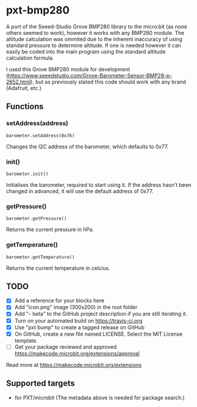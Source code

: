 # pxt-bmp280

A port of the Seeed-Studio Grove BMP280 library to the micro:bit (as none others seemed to work), however it works with any BMP280 module. The altitude calculation was ommited due to the inherent inaccuracy of using standard pressure to determine altitude. If one is needed however it can easily be coded into the main program using the standard altitude calculation formula.

I used this Grove BMP280 module for development (https://www.seeedstudio.com/Grove-Barometer-Sensor-BMP28-p-2652.html), but as previously stated this code should work with any brand (Adafruit, etc.)

## Functions

### setAddress(address)

```
barometer.setAddress(0x76)
```

Changes the I2C address of the barometer, which defaults to 0x77.

### init()

```
barometer.init()
```

Initialises the barometer, required to start using it. If the address hasn't been changed in advanced, it will use the default address of 0x77.

### getPressure()

```
barometer.getPressure()
```

Returns the current pressure in hPa.

### getTemperature()

```
barometer.getTemperature()
```

Returns the current temperature in celcius.

## TODO

- [x] Add a reference for your blocks here
- [x] Add "icon.png" image (300x200) in the root folder
- [x] Add "- beta" to the GitHub project description if you are still iterating it.
- [x] Turn on your automated build on https://travis-ci.org
- [x] Use "pxt bump" to create a tagged release on GitHub
- [x] On GitHub, create a new file named LICENSE. Select the MIT License template.
- [ ] Get your package reviewed and approved https://makecode.microbit.org/extensions/approval

Read more at https://makecode.microbit.org/extensions

## Supported targets

* for PXT/microbit
(The metadata above is needed for package search.)

